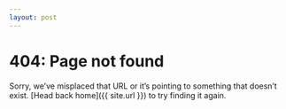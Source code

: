 ```yaml
---
layout: post
---
```

# 404: Page not found
Sorry, we’ve misplaced that URL or it’s pointing to something that doesn’t exist. [Head back home]({{ site.url }}) to try finding it again.
